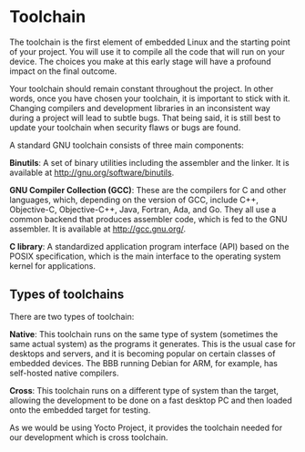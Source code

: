 # Toolchain

The toolchain is the first element of embedded Linux and the starting point of your project. You will use it to compile all the code that will run on your device. The choices you make at this early stage will have a profound impact on the final outcome.

Your toolchain should remain constant throughout the project. In other words, once you have chosen your toolchain, it is important to stick with it. Changing compilers and development libraries in an inconsistent way during a project will lead to subtle bugs. That being said, it is still best to update your toolchain when security flaws or bugs are found.

A standard GNU toolchain consists of three main components:

**Binutils**: A set of binary utilities including the assembler and the linker. It is available at http://gnu.org/software/binutils.

**GNU Compiler Collection (GCC)**: These are the compilers for C and other languages, which, depending on the version of GCC, include C++, Objective-C, Objective-C++, Java, Fortran, Ada, and Go. They all use a common backend that
produces assembler code, which is fed to the GNU assembler. It is available at http://gcc.gnu.org/.

**C library**: A standardized application program interface (API) based on the POSIX specification, which is the main interface to the operating system kernel for applications.

## Types of toolchains

There are two types of toolchain:

**Native**: This toolchain runs on the same type of system (sometimes the same actual system) as the programs it generates. This is the usual case for desktops and servers, and it is becoming popular on certain classes of embedded devices. The BBB running Debian for ARM, for example, has self-hosted native compilers.

**Cross**: This toolchain runs on a different type of system than the target, allowing the development to be done on a fast desktop PC and then loaded onto the embedded target for testing.

As we would be using Yocto Project, it provides the toolchain needed for our development which is cross toolchain.

